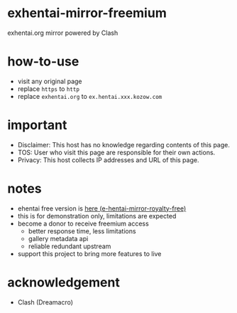 # exhentai-mirror-freemium
exhentai.org mirror powered by Clash

# how-to-use
- visit any original page
- replace `https` to `http`
- replace `exhentai.org` to `ex.hentai.xxx.kozow.com`

# important
- Disclaimer: This host has no knowledge regarding contents of this page.
- TOS: User who visit this page are responsible for their own actions.
- Privacy: This host collects IP addresses and URL of this page.

# notes
- ehentai free version is [here (e-hentai-mirror-royalty-free)](https://github.com/foxe6/e-hentai-mirror-royalty-free)
- this is for demonstration only, limitations are expected
- become a donor to receive freemium access
  - better response time, less limitations
  - gallery metadata api
  - reliable redundant upstream
- support this project to bring more features to live

# acknowledgement
- Clash (Dreamacro)

